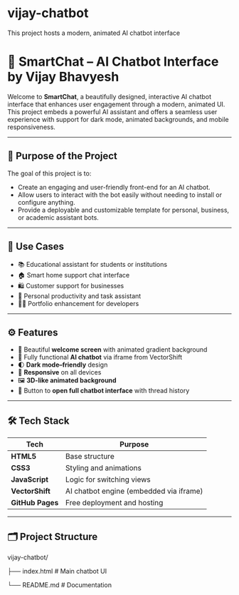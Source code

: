 # vijay-chatbot
This project hosts a modern, animated AI chatbot interface
# 🤖 SmartChat – AI Chatbot Interface by Vijay Bhavyesh

Welcome to **SmartChat**, a beautifully designed, interactive AI chatbot interface that enhances user engagement through a modern, animated UI. This project embeds a powerful AI assistant and offers a seamless user experience with support for dark mode, animated backgrounds, and mobile responsiveness.

---

## 🌟 Purpose of the Project

The goal of this project is to:

- Create an engaging and user-friendly front-end for an AI chatbot.
- Allow users to interact with the bot easily without needing to install or configure anything.
- Provide a deployable and customizable template for personal, business, or academic assistant bots.

---

## 🧠 Use Cases

- 📚 Educational assistant for students or institutions
- 🏠 Smart home support chat interface
- 🛍️ Customer support for businesses
- 💬 Personal productivity and task assistant
- 👨‍💻 Portfolio enhancement for developers

---

## ⚙️ Features

- 🚀 Beautiful **welcome screen** with animated gradient background
- 🧠 Fully functional **AI chatbot** via iframe from VectorShift
- 🌓 **Dark mode–friendly** design
- 📱 **Responsive** on all devices
- 🖼️ **3D-like animated background**
- 🧾 Button to **open full chatbot interface** with thread history


---

## 🛠️ Tech Stack

| Tech            | Purpose                              |
|-----------------|---------------------------------------|
| **HTML5**       | Base structure                        |
| **CSS3**        | Styling and animations                |
| **JavaScript**  | Logic for switching views             |
| **VectorShift** | AI chatbot engine (embedded via iframe) |
| **GitHub Pages**| Free deployment and hosting           |

---

## 🗂️ Project Structure

vijay-chatbot/

├── index.html # Main chatbot UI

└── README.md # Documentation
